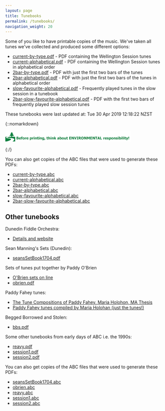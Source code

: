 ```yaml
---
layout: page
title: Tunebooks
permalink: /tunebooks/
navigation_weight: 20
---
```

Some of you like to have printable copies of the music. We've taken all tunes we've
collected and produced some different options:

* [current-by-type.pdf](/tunebooks/current-by-type.pdf "PDF") - PDF containing the Wellington Session tunes
* [current-alphabetical.pdf](/tunebooks/current-alphabetical.pdf "PDF") - PDF containing the Wellington Session tunes in alphabetical order
* [2bar-by-type.pdf](/tunebooks/2bar-by-type.pdf "PDF") - PDF with just the first two bars of the tunes
* [2bar-alphabetical.pdf](/tunebooks/2bar-alphabetical.pdf "PDF") - PDF with just the first two bars of the tunes in alphabetical order
* [slow-favourite-alphabetical.pdf](/tunebooks/slow-favourite-alphabetical.pdf "PDF") - Frequently played tunes in the slow session in a tunebook
* [2bar-slow-favourite-alphabetical.pdf](/tunebooks/2bar-slow-favourite-alphabetical.pdf "PDF") - PDF with the first two bars of frequently played slow session tunes

These tunebooks were last updated at: Tue 30 Apr 2019 12:18:22 NZST

{::nomarkdown}
<p>
<img alt="Think before you print" src="/images/think-before-you-print.gif">
</p>
{:/}

You can also get copies of the ABC files that were used to generate these PDFs:

* [current-by-type.abc](/tunebooks/current-by-type.abc "ABC")
* [current-alphabetical.abc](/tunebooks/current-alphabetical.abc "ABC")
* [2bar-by-type.abc](/tunebooks/2bar-by-type.abc "ABC")
* [2bar-alphabetical.abc](/tunebooks/2bar-alphabetical.abc "ABC")
* [slow-favourite-alphabetical.abc](/tunebooks/slow-favourite-alphabetical.abc "ABC")
* [2bar-slow-favourite-alphabetical.abc](/tunebooks/2bar-slow-favourite-alphabetical.abc "ABC")

Other tunebooks
---------------

Dunedin Fiddle Orchestra:

 * [Details and website ](http://www.kiwifolk.com/dfc/ "WEBSITE")

Sean Manning's Sets (Dunedin):

 * [seansSetBook1704.pdf](/tunebooks/other/seansSetBook1704.pdf "PDF")

Sets of tunes put together by Paddy O'Brien

 * [O'Brien sets on line](/othertunes/?title=&rhythm=&tags=obrien&location=other&submit=Select)
 * [obrien.pdf](/tunebooks/other/obrien.pdf "PDF")

Paddy Fahey tunes:
 * [The Tune Compositions of Paddy Fahey, Maria Holohon, MA Thesis](/tunebooks/other/Paddy_Fahey_Holohan_1995_Tune_.pdf "PDF")
 * [Paddy Fahey tunes compiled by Maria Holohan (just the tunes!)](/tunebooks/other/Paddy_Fahey's_by_Maria_Holohan.pdf "PDF")

Begged Borrowed and Stolen:

 * [bbs.pdf](/tunebooks/other/bbs.pdf "PDF")

Some other tunebooks from early days of ABC i.e. the 1990s:

 * [reavy.pdf](/tunebooks/other/reavy.pdf "PDF")
 * [session1.pdf](/tunebooks/other/session1.pdf "PDF")
 * [session2.pdf](/tunebooks/other/session2.pdf "PDF")

You can also get copies of the ABC files that were used to generate these PDFs:

* [seansSetBook1704.abc](/tunebooks/other/seansSetBook1704.abc "ABC")
* [obrien.abc](/tunebooks/other/obrien.abc "ABC")
* [reavy.abc](/tunebooks/other/reavy.abc "ABC")
* [session1.abc](/tunebooks/other/session1.abc "ABC")
* [session2.abc](/tunebooks/other/session2.abc "ABC")
